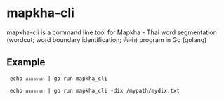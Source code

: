 # mapkha-cli
mapkha-cli is a command line tool for Mapkha - Thai word segmentation (wordcut; word boundary identification; ตัดคำ) program in Go (golang)

## Example

     echo กากากากา | go run mapkha_cli 

     echo กากากากา | go run mapkha_cli -dix /mypath/mydix.txt
